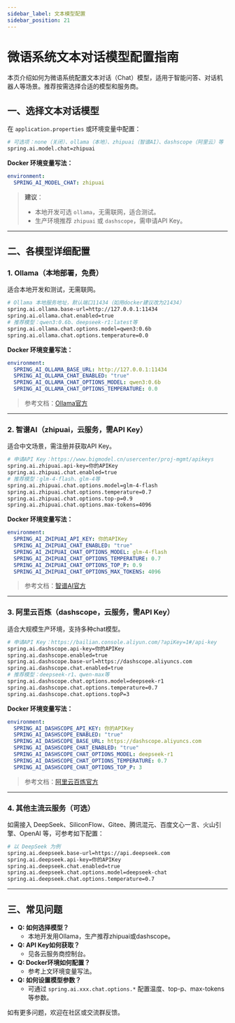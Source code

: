 ```yaml
---
sidebar_label: 文本模型配置
sidebar_position: 21
---
```


# 微语系统文本对话模型配置指南

本页介绍如何为微语系统配置文本对话（Chat）模型，适用于智能问答、对话机器人等场景。推荐按需选择合适的模型和服务商。

## 一、选择文本对话模型

在 `application.properties` 或环境变量中配置：

```bash
# 可选项：none（关闭）、ollama（本地）、zhipuai（智谱AI）、dashscope（阿里云）等
spring.ai.model.chat=zhipuai
```

**Docker 环境变量写法：**

```yaml
environment:
  SPRING_AI_MODEL_CHAT: zhipuai
```

> **建议**：
>
> - 本地开发可选 `ollama`，无需联网，适合测试。
> - 生产环境推荐 `zhipuai` 或 `dashscope`，需申请API Key。

---

## 二、各模型详细配置

### 1. Ollama（本地部署，免费）

适合本地开发和测试，无需联网。

```bash
# Ollama 本地服务地址，默认端口11434（如用docker建议改为21434）
spring.ai.ollama.base-url=http://127.0.0.1:11434
spring.ai.ollama.chat.enabled=true
# 推荐模型：qwen3:0.6b、deepseek-r1:latest等
spring.ai.ollama.chat.options.model=qwen3:0.6b
spring.ai.ollama.chat.options.temperature=0.0
```

**Docker 环境变量写法：**

```yaml
environment:
  SPRING_AI_OLLAMA_BASE_URL: http://127.0.0.1:11434
  SPRING_AI_OLLAMA_CHAT_ENABLED: "true"
  SPRING_AI_OLLAMA_CHAT_OPTIONS_MODEL: qwen3:0.6b
  SPRING_AI_OLLAMA_CHAT_OPTIONS_TEMPERATURE: 0.0
```

> 参考文档：[Ollama官方](https://docs.spring.io/spring-ai/reference/api/chat/ollama-chat.html)

---

### 2. 智谱AI（zhipuai，云服务，需API Key）

适合中文场景，需注册并获取API Key。

```bash
# 申请API Key：https://www.bigmodel.cn/usercenter/proj-mgmt/apikeys
spring.ai.zhipuai.api-key=你的APIKey
spring.ai.zhipuai.chat.enabled=true
# 推荐模型：glm-4-flash、glm-4等
spring.ai.zhipuai.chat.options.model=glm-4-flash
spring.ai.zhipuai.chat.options.temperature=0.7
spring.ai.zhipuai.chat.options.top-p=0.9
spring.ai.zhipuai.chat.options.max-tokens=4096
```

**Docker 环境变量写法：**

```yaml
environment:
  SPRING_AI_ZHIPUAI_API_KEY: 你的APIKey
  SPRING_AI_ZHIPUAI_CHAT_ENABLED: "true"
  SPRING_AI_ZHIPUAI_CHAT_OPTIONS_MODEL: glm-4-flash
  SPRING_AI_ZHIPUAI_CHAT_OPTIONS_TEMPERATURE: 0.7
  SPRING_AI_ZHIPUAI_CHAT_OPTIONS_TOP_P: 0.9
  SPRING_AI_ZHIPUAI_CHAT_OPTIONS_MAX_TOKENS: 4096
```

> 参考文档：[智谱AI官方](https://docs.spring.io/spring-ai/reference/api/chat/zhipuai-chat.html)

---

### 3. 阿里云百炼（dashscope，云服务，需API Key）

适合大规模生产环境，支持多种chat模型。

```bash
# 申请API Key：https://bailian.console.aliyun.com/?apiKey=1#/api-key
spring.ai.dashscope.api-key=你的APIKey
spring.ai.dashscope.enabled=true
spring.ai.dashscope.base-url=https://dashscope.aliyuncs.com
spring.ai.dashscope.chat.enabled=true
# 推荐模型：deepseek-r1、qwen-max等
spring.ai.dashscope.chat.options.model=deepseek-r1
spring.ai.dashscope.chat.options.temperature=0.7
spring.ai.dashscope.chat.options.topP=3
```

**Docker 环境变量写法：**

```yaml
environment:
  SPRING_AI_DASHSCOPE_API_KEY: 你的APIKey
  SPRING_AI_DASHSCOPE_ENABLED: "true"
  SPRING_AI_DASHSCOPE_BASE_URL: https://dashscope.aliyuncs.com
  SPRING_AI_DASHSCOPE_CHAT_ENABLED: "true"
  SPRING_AI_DASHSCOPE_CHAT_OPTIONS_MODEL: deepseek-r1
  SPRING_AI_DASHSCOPE_CHAT_OPTIONS_TEMPERATURE: 0.7
  SPRING_AI_DASHSCOPE_CHAT_OPTIONS_TOP_P: 3
```

> 参考文档：[阿里云百炼官方](https://docs.spring.io/spring-ai/reference/api/chat/dashscope-chat.html)

---

### 4. 其他主流云服务（可选）

如需接入 DeepSeek、SiliconFlow、Gitee、腾讯混元、百度文心一言、火山引擎、OpenAI 等，可参考如下配置：

```bash
# 以 DeepSeek 为例
spring.ai.deepseek.base-url=https://api.deepseek.com
spring.ai.deepseek.api-key=你的APIKey
spring.ai.deepseek.chat.enabled=true
spring.ai.deepseek.chat.options.model=deepseek-chat
spring.ai.deepseek.chat.options.temperature=0.7
```

---

## 三、常见问题

- **Q: 如何选择模型？**
  - 本地开发用Ollama，生产推荐zhipuai或dashscope。
- **Q: API Key如何获取？**
  - 见各云服务商控制台。
- **Q: Docker环境如何配置？**
  - 参考上文环境变量写法。
- **Q: 如何设置模型参数？**
  - 可通过 `spring.ai.xxx.chat.options.*` 配置温度、top-p、max-tokens等参数。

如有更多问题，欢迎在社区或交流群反馈。
